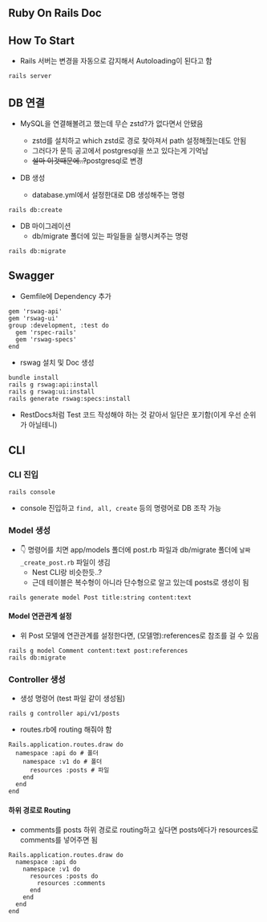 ## Ruby On Rails Doc

## How To Start

- Rails 서버는 변경을 자동으로 감지해서 Autoloading이 된다고 함

```console
rails server
```

## DB 연결

- MySQL을 연결해볼려고 했는데 무슨 zstd?가 없다면서 안됐음 
  - zstd를 설치하고 which zstd로 경로 찾아져서 path 설정해줬는데도 안됨
  - 그러다가 문득 공고에서 postgresql을 쓰고 있다는게 기억남
  - ~~설마 이것때문에..?~~postgresql로 변경

- DB 생성
  - database.yml에서 설정한대로 DB 생성해주는 명령

```console
rails db:create
```

- DB 마이그레이션
  - db/migrate 폴더에 있는 파일들을 실행시켜주는 명령

```console
rails db:migrate
```

## Swagger

- Gemfile에 Dependency 추가

```Gemfile
gem 'rswag-api'
gem 'rswag-ui'
group :development, :test do
  gem 'rspec-rails'
  gem 'rswag-specs'
end
```

- rswag 설치 및 Doc 생성

```console
bundle install
rails g rswag:api:install
rails g rswag:ui:install
rails generate rswag:specs:install
```

- RestDocs처럼 Test 코드 작성해야 하는 것 같아서 일단은 포기함(이게 우선 순위가 아닐테니)

## CLI

### CLI 진입 

```console
rails console
```

- console 진입하고 `find, all, create` 등의 명령어로 DB 조작 가능

### Model 생성

- 👇 명령어를 치면 app/models 폴더에 post.rb 파일과 db/migrate 폴더에 `날짜_create_post.rb` 파일이 생김
  - Nest CLI랑 비슷한듯..?
  - 근데 테이블은 복수형이 아니라 단수형으로 알고 있는데 posts로 생성이 됨

```console 
rails generate model Post title:string content:text
```

#### Model 연관관계 설정

- 위 Post 모델에 연관관계를 설정한다면, (모델명):references로 참조를 걸 수 있음

```console filename="" copy showLineNumbers
rails g model Comment content:text post:references
rails db:migrate
```

### Controller 생성

- 생성 명령어 (test 파일 같이 생성됨)

```console filename="" copy showLineNumbers
rails g controller api/v1/posts
```

- routes.rb에 routing 해줘야 함

```console filename="" copy showLineNumbers
Rails.application.routes.draw do
  namespace :api do # 폴더 
    namespace :v1 do # 폴더 
      resources :posts # 파일
    end
  end
end
```

#### 하위 경로로 Routing

- comments를 posts 하위 경로로 routing하고 싶다면 posts에다가 resources로 comments를 넣어주면 됨

```console filename="" copy showLineNumbers
Rails.application.routes.draw do
  namespace :api do
    namespace :v1 do
      resources :posts do
        resources :comments
      end
    end
  end
end
```